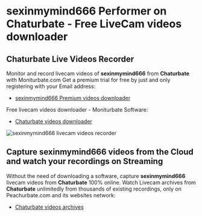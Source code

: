 # sexinmymind666 Performer on Chaturbate - Free LiveCam videos downloader

## Chaturbate Live Videos Recorder

Monitor and record livecam videos of **sexinmymind666** from **Chaturbate** with Moniturbate.com
Get a premium trial for free by just and only registering with your Email address:
* [sexinmymind666 Premium videos downloader](https://moniturbate.com/request-demo-licence-key.html)

Free livecam videos downloader - Moniturbate Software:
* [Chaturbate videos downloader](https://moniturbate.com/moniturbate-download-software.html)

![sexinmymind666 livecam videos recorder](https://peachurnet.com/templates/moniturbate-software.png)


## Capture sexinmymind666 videos from the Cloud and watch your recordings on Streaming

Without the need of downloading a software, capture **sexinmymind666** livecam videos from **Chaturbate** 100% online.
Watch Livecam archives from **Chaturbate** unlimitedly from thousands of existing recordings, only on Peachurbate.com and its websites network:
* [Chaturbate videos archives](https://peachurnet.com/)